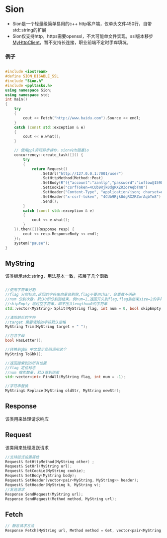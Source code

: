 # Sion
* Sion是一个轻量级简单易用的c++ http客户端，仅单头文件450行，自带std::string的扩展
* Sion仅支持http，https需要openssl，不大可能单文件实现，ssl版本移步[MyHttpClient](https://github.com/zanllp/MyHttpClient)，暂不支持长连接，职业前端不定时手痒填坑。
### 例子
~~~cpp

#include <iostream>
#define SION_DISABLE_SSL
#include "Sion.h"
#include <ppltasks.h>
using namespace Sion;
using namespace std;
int main()
{
	try
	{
		cout << Fetch("http://www.baidu.com").Source << endl;
	}
	catch (const std::exception & e)
	{
		cout << e.what();
	}

	// 使用ppl实现异步操作，sion内为阻塞io
	concurrency::create_task([]() {
		try
		{
			return Request()
				.SetUrl("http://127.0.0.1:7001/user")
				.SetHttpMethod(Method::Post)
				.SetBody(R"({"account":"zanllp","password":"ioflow@1598.auth"})")
				.SetCookie("csrfToken=4CUb9Rjk0dgRXZRZorAqbTm8")
				.SetHeader("Content-Type", "application/json; charset=utf-8")
				.SetHeader("x-csrf-token", "4CUb9Rjk0dgRXZRZorAqbTm8")
				.Send();
		}
		catch (const std::exception & e)
		{
			cout << e.what();
		}
	}).then([](Response resp) {
		cout << resp.ResponseBody << endl;
	});
	system("pause");
}
~~~
## MyString
该类继承std::string，用法基本一致，拓展了几个函数

~~~cpp

//使用字符串分割
//flag 分割标志,返回的字符串向量会剔除,flag不要用char，会重载不明确
//num 分割次数，默认0即分割到结束，例num=1,返回开头到flag,flag到结束size=2的字符串向量
//skipEmpty 跳过空字符串，即不压入length==0的字符串
std::vector<MyString> Split(MyString flag, int num = 0, bool skipEmpty = true);

//清除前后的字符
//target 需要清除的字符默认空格
MyString Trim(MyString target = " ");

//包含字母
bool HasLetter();

//转换到gbk 中文显示乱码调用这个
MyString ToGbk();

//返回搜索到的所有位置
//flag 定位标志
//num 搜索数量，默认直到结束
std::vector<int> FindAll(MyString flag, int num = -1);

//字符串替换
MyString& Replace(MyString oldStr, MyString newStr);
~~~

## Response
该类用来处理请求响应
## Request
该类用来处理发送请求
~~~cpp
//支持链式设置属性
Request& SetHttpMethod(MyString other) ;
Request& SetUrl(MyString url);
Request& SetCookie(MyString cookie);
Request& SetBody(MyString body);
Request& SetHeader(vector<pair<MyString, MyString>> header);
Request& SetHeader(MyString k, MyString v);
//发送请求
Response SendRequest(MyString url);
Response SendRequest(Method method, MyString url);
~~~
## Fetch
~~~cpp
// 静态请求方法
Response Fetch(MyString url, Method method = Get, vector<pair<MyString, MyString>> header = {}, MyString body = "");
~~~
